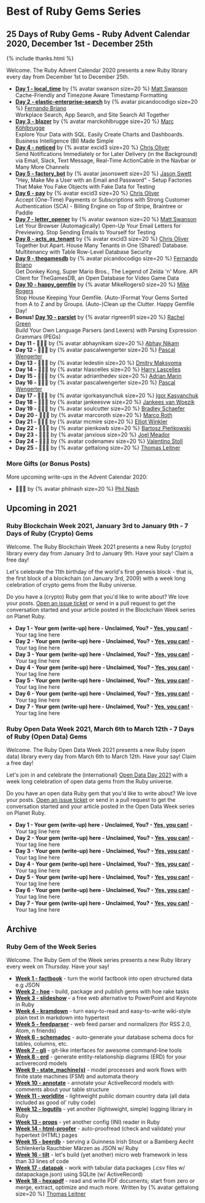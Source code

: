 # Best of Ruby Gems Series


## 25 Days of Ruby Gems - Ruby Advent Calendar 2020, December 1st - December 25th


{% include thanks.html %}


Welcome. The Ruby Advent Calendar 2020
presents a new Ruby library every day
from December 1st to December 25th.


- [**Day 1 - local_time**](2020/01-local-time.md)  by {% avatar swanson size=20 %} [Matt Swanson](https://github.com/swanson) <br>
  Cache-Friendly and Timezone Aware Timestamp Formatting
- [**Day 2 - elastic-enterprise-search**](2020/02-elastic-enterprise-search.md) by {% avatar picandocodigo size=20 %} [Fernando Briano](https://github.com/picandocodigo) <br>
  Workplace Search, App Search, and Site Search All Together
- [**Day 3 - blazer**](2020/03-blazer.md)  by {% avatar marckohlbrugge size=20 %} [Marc Köhlbrugge](https://github.com/marckohlbrugge) <br>
  Explore Your Data with SQL. Easily Create Charts and Dashboards. Business Intelligence (BI) Made Simple
- [**Day 4 - noticed**](2020/04-noticed.md) by {% avatar excid3 size=20 %} [Chris Oliver](https://github.com/excid3) <br>
  Send Notifications Immediately or for Later Delivery (in the Background) via Email, Slack, Text Message, Real-Time ActionCable in the Navbar or Many More Channels
- [**Day 5 - factory_bot**](2020/05-factory-bot.md) by {% avatar jasonswett size=20 %} [Jason Swett](https://github.com/jasonswett) <br>
  "Hey, Make Me a User with an Email and Password" - Setup Factories That Make You Fake Objects with Fake Data for Testing
- [**Day 6 - pay**](2020/06-pay.md)   by {% avatar excid3 size=20 %} [Chris Oliver](https://github.com/excid3) <br>
  Accept (One-Time) Payments or Subscriptions with Strong Customer Authentication (SCA) - Billing Engine on Top of Stripe, Braintree or Paddle
- [**Day 7 - letter_opener**](2020/07-letter-opener.md)  by {% avatar swanson size=20 %} [Matt Swanson](https://github.com/swanson) <br>
  Let Your Browser (Automagically) Open-Up Your Email Letters for Previewing. Stop Sending Emails to Yourself for Testing
- [**Day 8 - acts_as_tenant**](2020/08-acts-as-tenant.md)   by {% avatar excid3 size=20 %} [Chris Oliver](https://github.com/excid3) <br>
  Together but Apart. House Many Tenants in One (Shared) Database. Multitenancy with Table Row-Level Database Security
- [**Day 9 - thegamesdb**](2020/09-thegamesdb.md)   by {% avatar picandocodigo size=20 %} [Fernando Briano](https://github.com/picandocodigo) <br>
  Get Donkey Kong, Super Mario Bros., The Legend of Zelda 'n' More. API Client for TheGamesDB, an Open Database for Video Game Data
- [**Day 10 - happy_gemfile**](2020/10-happy-gemfile.md)   by {% avatar MikeRogers0 size=20 %} [Mike Rogers](https://github.com/MikeRogers0) <br>
 Stop House Keeping Your Gemfile. (Auto-)Format Your Gems Sorted from A to Z and by Groups. (Auto-)Clean up the Clutter. Happy Gemfile Day!
- **Bonus!** [**Day 10 - parslet**](2020/10-parslet.md)   by {% avatar rlgreen91 size=20 %} [Rachel Green](https://github.com/rlgreen91) <br>
  Build Your Own Language Parsers (and Lexers) with Parsing Expression Grammars (PEGs)
- **Day 11 - :gift::gift::gift:**    by {% avatar abhaynikam size=20 %} [Abhay Nikam](https://github.com/abhaynikam)
- **Day 12 - :gift::gift::gift:**    by {% avatar pascalwengerter size=20 %} [Pascal Wengerter](https://github.com/pascalwengerter)
- **Day 13 - :gift::gift::gift:**    by {% avatar ledestin size=20 %} [Dmitry Maksyoma](https://github.com/ledestin)
- **Day 14 - :gift::gift::gift:**    by {% avatar hlascelles size=20 %} [Harry Lascelles](https://github.com/hlascelles)
- **Day 15 - :gift::gift::gift:**    by {% avatar adrianthedev size=20 %} [Adrian Marin](https://github.com/adrianthedev)
- **Day 16 - :gift::gift::gift:**    by {% avatar pascalwengerter size=20 %} [Pascal Wengerter](https://github.com/pascalwengerter)
- **Day 17 - :gift::gift::gift:**    by {% avatar igorkasyanchuk size=20 %} [Igor Kasyanchuk](https://github.com/igorkasyanchuk)
- **Day 18 - :gift::gift::gift:**    by {% avatar jankeesvw size=20 %} [Jankees van Woezik](https://github.com/jankeesvw)
- **Day 19 - :gift::gift::gift:**    by {% avatar soulcutter size=20 %} [Bradley Schaefer](https://github.com/soulcutter)
- **Day 20 - :gift::gift::gift:**    by {% avatar marcoroth size=20 %} [Marco Roth](https://github.com/marcoroth)
- **Day 21 - :gift::gift::gift:**    by {% avatar mcmire size=20 %} [Elliot Winkler](https://github.com/mcmire)
- **Day 22 - :gift::gift::gift:**    by {% avatar pienkowb size=20 %} [Bartosz Pieńkowski](https://github.com/pienkowb)
- **Day 23 - :gift::gift::gift:**    by {% avatar janxious size=20 %} [Joel Meador](https://github.com/janxious)
- **Day 24 - :gift::gift::gift:**    by {% avatar codenamev size=20 %} [Valentino Stoll](https://github.com/codenamev)
- **Day 25 - :gift::gift::gift:**    by {% avatar gettalong size=20 %} [Thomas Leitner](https://github.com/gettalong)


### More Gifts (or Bonus Posts)

More upcoming write-ups in the Advent Calendar 2020:

- **:gift::gift::gift:** by {% avatar philnash size=20 %} [Phil Nash](https://github.com/philnash)





## Upcoming in 2021

### Ruby Blockchain Week 2021, January 3rd to January 9th - 7 Days of Ruby (Crypto) Gems

Welcome. The Ruby Blockchain Week 2021 presents
a new Ruby (crypto) library every day from January 3rd to January 9th.
Have your say! Claim a free day!

Let's celebrate the 11th birthday of the world's first genesis block  -
that is, the first block of a blockchain (on January 3rd, 2009) with a week long
celebration of crypto gems from the Ruby universe.

Do you have a (crypto) Ruby gem that you'd like to write about?
We love your posts.  [Open an issue ticket](https://github.com/planetruby/gems/issues) or send in a pull request to get the conversation started and your article posted in the Blockchain Week series on Planet Ruby.

- **Day 1 - Your gem (write-up) here - Unclaimed, You? - [Yes, you can!](https://github.com/planetruby/gems/issues)** - Your tag line here
- **Day 2 - Your gem (write-up) here - Unclaimed, You? - [Yes, you can!](https://github.com/planetruby/gems/issues)** - Your tag line here
- **Day 3 - Your gem (write-up) here - Unclaimed, You? - [Yes, you can!](https://github.com/planetruby/gems/issues)** - Your tag line here
- **Day 4 - Your gem (write-up) here - Unclaimed, You? - [Yes, you can!](https://github.com/planetruby/gems/issues)** - Your tag line here
- **Day 5 - Your gem (write-up) here - Unclaimed, You? - [Yes, you can!](https://github.com/planetruby/gems/issues)** - Your tag line here
- **Day 6 - Your gem (write-up) here - Unclaimed, You? - [Yes, you can!](https://github.com/planetruby/gems/issues)** - Your tag line here
- **Day 7 - Your gem (write-up) here - Unclaimed, You? - [Yes, you can!](https://github.com/planetruby/gems/issues)** - Your tag line here



### Ruby Open Data Week 2021, March 6th to March 12th - 7 Days of Ruby (Open Data) Gems

Welcome. The Ruby Open Data Week 2021 presents
a new Ruby (open data) library every day from March 6th to March 12th.
Have your say! Claim a free day!

Let's join in and celebrate the (international)
[Open Data Day 2021](https://opendataday.org/)
with a week long
celebration of open data gems from the Ruby universe.

Do you have an open data Ruby gem that you'd like to write about?
We love your posts.  [Open an issue ticket](https://github.com/planetruby/gems/issues) or send in a pull request to get the conversation started and your article posted in the Open Data Week series on Planet Ruby.

- **Day 1 - Your gem (write-up) here - Unclaimed, You? - [Yes, you can!](https://github.com/planetruby/gems/issues)** - Your tag line here
- **Day 2 - Your gem (write-up) here - Unclaimed, You? - [Yes, you can!](https://github.com/planetruby/gems/issues)** - Your tag line here
- **Day 3 - Your gem (write-up) here - Unclaimed, You? - [Yes, you can!](https://github.com/planetruby/gems/issues)** - Your tag line here
- **Day 4 - Your gem (write-up) here - Unclaimed, You? - [Yes, you can!](https://github.com/planetruby/gems/issues)** - Your tag line here
- **Day 5 - Your gem (write-up) here - Unclaimed, You? - [Yes, you can!](https://github.com/planetruby/gems/issues)** - Your tag line here
- **Day 6 - Your gem (write-up) here - Unclaimed, You? - [Yes, you can!](https://github.com/planetruby/gems/issues)** - Your tag line here
- **Day 7 - Your gem (write-up) here - Unclaimed, You? - [Yes, you can!](https://github.com/planetruby/gems/issues)** - Your tag line here





## Archive

### Ruby Gem of the Week Series

Welcome. The Ruby Gem of the Week series
presents a new Ruby library every week on Thursday.
Have your say!

<!--
Do you have a Ruby gem that you'd like to write about?
We love your posts.
[Open an issue ticket](https://github.com/planetruby/gems/issues)
or send in a pull request
to get the conversation started and your article posted on Planet Ruby.
-->

- [**Week 1 - factbook**](week/01-factbook.md) - turn the world factbook into open structured data e.g JSON
- [**Week 2 - hoe**](week/02-hoe.md) - build, package and publish gems with hoe rake tasks
- [**Week 3 - slideshow**](week/03-slideshow.md) - a free web alternative to PowerPoint and Keynote in Ruby
- [**Week 4 - kramdown**](week/04-kramdown.md) - turn easy-to-read and easy-to-write wiki-style plain text in markdown into hypertext
- [**Week 5 - feedparser**](week/05-feedparser.md) - web feed parser and normalizers (for RSS 2.0, Atom, n friends)
- [**Week 6 - schemadoc**](week/06-schemadoc.md) - auto-generate your database schema docs for tables, columns, etc.
- [**Week 7 - gli**](week/07-gli.md) - git-like interfaces for awesome command-line tools
- [**Week 8 - erd**](week/08-erd.md) - generate entity-relationship diagrams (ERD) for your activerecord models
- [**Week 9 - state_machine(s)**](week/09-state-machine.md) - model processes and work flows with finite state machines (FSM) and automata theory
- [**Week 10 - annotate**](week/10-annotate.md) - annotate your ActiveRecord models with comments about your table structure
- [**Week 11 - worldlite**](week/11-worldlite.md) - lightweight public domain country data (all data included as good ol' ruby code)
- [**Week 12 - logutils**](week/12-logutils.md) - yet another (lightweight, simple) logging library in Ruby
- [**Week 13 - props**](week/13-props.md) - yet another config (INI) reader in Ruby
- [**Week 14 - html-proofer**](week/14-html-proofer.md) - auto-proofread (check and validate) your hypertext (HTML) pages
- [**Week 15 - beerdb**](week/15-beerdb.md)  - serving a Guinness Irish Stout or a Bamberg Aecht Schlenkerla Rauchbier Märzen as JSON w/ Ruby
- [**Week 16 - tilt**](week/16-tilt.md) - let's build (yet another) micro web framework in less than 33 lines of code
- [**Week 17 - datapak**](week/17-datapak.md) - work with tabular data packages (.csv files w/ datapackage.json) using SQLite (w/ ActiveRecord)
- [**Week 18 - hexapdf**](week/18-hexapdf.md) - read and write PDF documents; start from zero or merge, extract, optimize and much more. Written by {% avatar gettalong size=20 %} [Thomas Leitner](https://rubygems.org/profiles/gettalong)
